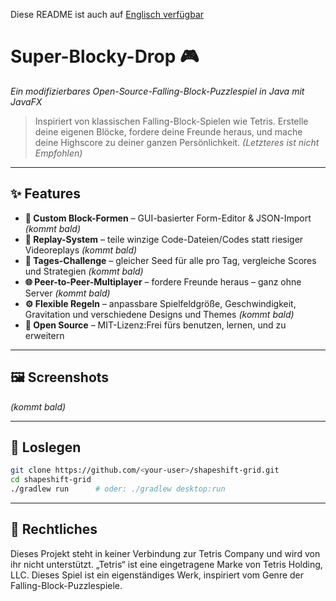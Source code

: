 Diese README ist auch auf [Englisch verfügbar](README.md)

# Super-Blocky-Drop 🎮

*Ein modifizierbares Open-Source-Falling-Block-Puzzlespiel in Java mit JavaFX*

> Inspiriert von klassischen Falling-Block-Spielen wie Tetris.
> Erstelle deine eigenen Blöcke, fordere deine Freunde heraus, und mache deine Highscore zu deiner ganzen Persönlichkeit.
> *(Letzteres ist nicht Empfohlen)*

---

## ✨ Features

* **🧱 Custom Block-Formen** – GUI-basierter Form-Editor & JSON-Import *(kommt bald)*
* **🔁 Replay-System** – teile winzige Code-Dateien/Codes statt riesiger Videoreplays *(kommt bald)*
* **📅 Tages-Challenge** – gleicher Seed für alle pro Tag, vergleiche Scores und Strategien *(kommt bald)*
* **🌐 Peer-to-Peer-Multiplayer** – fordere Freunde heraus – ganz ohne Server *(kommt bald)*
* **⚙️ Flexible Regeln** – anpassbare Spielfeldgröße, Geschwindigkeit, Gravitation und verschiedene Designs und Themes *(kommt bald)*
* **🪪 Open Source** – MIT-Lizenz:Frei fürs benutzen, lernen, und zu erweitern

---

## 🖼️ Screenshots

*(kommt bald)*

---

## 🚀 Loslegen

```bash
git clone https://github.com/<your-user>/shapeshift-grid.git
cd shapeshift-grid
./gradlew run      # oder: ./gradlew desktop:run
```

---

## 📜 Rechtliches

Dieses Projekt steht in keiner Verbindung zur Tetris Company und wird von ihr nicht unterstützt.
„Tetris“ ist eine eingetragene Marke von Tetris Holding, LLC.
Dieses Spiel ist ein eigenständiges Werk, inspiriert vom Genre der Falling-Block-Puzzlespiele.

